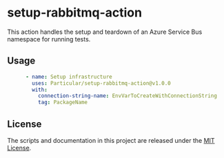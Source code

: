 # setup-rabbitmq-action

This action handles the setup and teardown of an Azure Service Bus namespace for running tests.

## Usage

```yaml
      - name: Setup infrastructure
        uses: Particular/setup-rabbitmq-action@v1.0.0
        with:
          connection-string-name: EnvVarToCreateWithConnectionString
          tag: PackageName
```

## License

The scripts and documentation in this project are released under the [MIT License](LICENSE).
